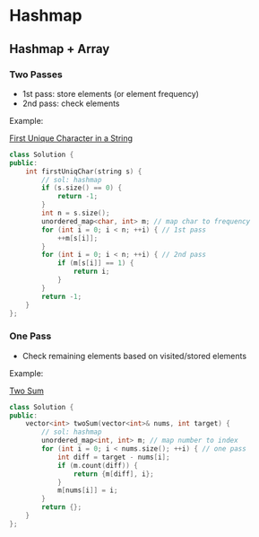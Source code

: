 # Hashmap

## Hashmap + Array

### **Two Passes**

* 1st pass: store elements \(or element frequency\)
* 2nd pass: check elements

Example:

[First Unique Character in a String](https://leetcode.com/problems/first-unique-character-in-a-string/)

```cpp
class Solution {
public:
    int firstUniqChar(string s) {
        // sol: hashmap
        if (s.size() == 0) {
            return -1;
        }
        int n = s.size();
        unordered_map<char, int> m; // map char to frequency
        for (int i = 0; i < n; ++i) { // 1st pass
            ++m[s[i]];
        }
        for (int i = 0; i < n; ++i) { // 2nd pass
            if (m[s[i]] == 1) {
                return i;
            }
        }
        return -1;
    }
};
```

### One Pass

* Check remaining elements based on visited/stored elements

Example:

[Two Sum](https://leetcode.com/problems/two-sum)

```cpp
class Solution {
public:
    vector<int> twoSum(vector<int>& nums, int target) {
        // sol: hashmap
        unordered_map<int, int> m; // map number to index
        for (int i = 0; i < nums.size(); ++i) { // one pass
            int diff = target - nums[i];
            if (m.count(diff)) {
                return {m[diff], i};
            }
            m[nums[i]] = i;
        }
        return {};
    }
};
```

